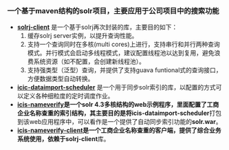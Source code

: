 ### 一个基于maven结构的solr项目，主要应用于公司项目中的搜索功能

* **[solrj-client](https://github.com/wangyingang/topsoft-solr/tree/master/solrj-client)** 是一个基于solrj再次封装的库，主要目的如下：
    1. 缓存solrj server实例，以提升查询性能。
    2. 支持一个查询同时在多核(multi cores)上进行，支持串行和并行两种查询模式。并行模式会启动多线程模式，建议配置线程池以达到复用，避免浪费系统资源（如不配置，会创建新线程池）。
    3. 支持强类型（泛型）查询，并提供了支持guava funtional式的查询接口，方便数据类型自动转换。
* **[icic-dataimport-scheduler](https://github.com/wangyingang/topsoft-solr/tree/master/icis-dataimport-scheduler)** 是一个用于同步solr索引的库，以配置的方式可以定义各种细粒度的定时调度作业。
* **[icis-nameverify](https://github.com/wangyingang/topsoft-solr/tree/master/icis-nameverify)**是一个solr 4.3多核结构的web示例程序，里面配置了工商企业名称查重的索引结构，其主要目的是将**icis-dataimport-scheduler**打包到该web应用程序中，可以看作是一个提供了自动同步索引功能的**solr.war**。
* **[icis-nameverify-client](https://github.com/wangyingang/topsoft-solr/tree/master/icis-nameverify-client)**是一个工商企业名称查重的客户端，提供了综合业务系统使用，依赖于**solrj-client**库。